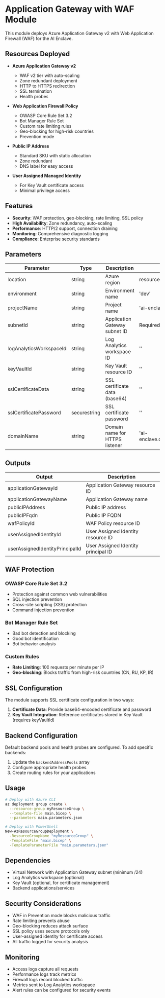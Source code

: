 # Application Gateway with WAF Module

This module deploys Azure Application Gateway v2 with Web Application Firewall (WAF) for the AI Enclave.

## Resources Deployed

- **Azure Application Gateway v2**
  - WAF v2 tier with auto-scaling
  - Zone redundant deployment
  - HTTP to HTTPS redirection
  - SSL termination
  - Health probes

- **Web Application Firewall Policy**
  - OWASP Core Rule Set 3.2
  - Bot Manager Rule Set
  - Custom rate limiting rules
  - Geo-blocking for high-risk countries
  - Prevention mode

- **Public IP Address**
  - Standard SKU with static allocation
  - Zone redundant
  - DNS label for easy access

- **User Assigned Managed Identity**
  - For Key Vault certificate access
  - Minimal privilege access

## Features

- **Security**: WAF protection, geo-blocking, rate limiting, SSL policy
- **High Availability**: Zone redundancy, auto-scaling
- **Performance**: HTTP/2 support, connection draining
- **Monitoring**: Comprehensive diagnostic logging
- **Compliance**: Enterprise security standards

## Parameters

| Parameter | Type | Description | Default |
|-----------|------|-------------|---------|
| location | string | Azure region | resourceGroup().location |
| environment | string | Environment name | 'dev' |
| projectName | string | Project name | 'ai-enclave' |
| subnetId | string | Application Gateway subnet ID | Required |
| logAnalyticsWorkspaceId | string | Log Analytics workspace ID | '' |
| keyVaultId | string | Key Vault resource ID | '' |
| sslCertificateData | string | SSL certificate data (base64) | '' |
| sslCertificatePassword | securestring | SSL certificate password | '' |
| domainName | string | Domain name for HTTPS listener | 'ai-enclave.contoso.com' |

## Outputs

| Output | Description |
|--------|-------------|
| applicationGatewayId | Application Gateway resource ID |
| applicationGatewayName | Application Gateway name |
| publicIPAddress | Public IP address |
| publicIPFqdn | Public IP FQDN |
| wafPolicyId | WAF Policy resource ID |
| userAssignedIdentityId | User Assigned Identity resource ID |
| userAssignedIdentityPrincipalId | User Assigned Identity principal ID |

## WAF Protection

### OWASP Core Rule Set 3.2
- Protection against common web vulnerabilities
- SQL injection prevention
- Cross-site scripting (XSS) protection
- Command injection prevention

### Bot Manager Rule Set
- Bad bot detection and blocking
- Good bot identification
- Bot behavior analysis

### Custom Rules
- **Rate Limiting**: 100 requests per minute per IP
- **Geo-blocking**: Blocks traffic from high-risk countries (CN, RU, KP, IR)

## SSL Configuration

The module supports SSL certificate configuration in two ways:

1. **Certificate Data**: Provide base64-encoded certificate and password
2. **Key Vault Integration**: Reference certificates stored in Key Vault (requires keyVaultId)

## Backend Configuration

Default backend pools and health probes are configured. To add specific backends:

1. Update the `backendAddressPools` array
2. Configure appropriate health probes
3. Create routing rules for your applications

## Usage

```bash
# Deploy with Azure CLI
az deployment group create \
  --resource-group myResourceGroup \
  --template-file main.bicep \
  --parameters main.parameters.json

# Deploy with PowerShell
New-AzResourceGroupDeployment \
  -ResourceGroupName "myResourceGroup" \
  -TemplateFile "main.bicep" \
  -TemplateParameterFile "main.parameters.json"
```

## Dependencies

- Virtual Network with Application Gateway subnet (minimum /24)
- Log Analytics workspace (optional)
- Key Vault (optional, for certificate management)
- Backend applications/services

## Security Considerations

- WAF in Prevention mode blocks malicious traffic
- Rate limiting prevents abuse
- Geo-blocking reduces attack surface
- SSL policy uses secure protocols only
- User-assigned identity for certificate access
- All traffic logged for security analysis

## Monitoring

- Access logs capture all requests
- Performance logs track metrics
- Firewall logs record blocked traffic
- Metrics sent to Log Analytics workspace
- Alert rules can be configured for security events
